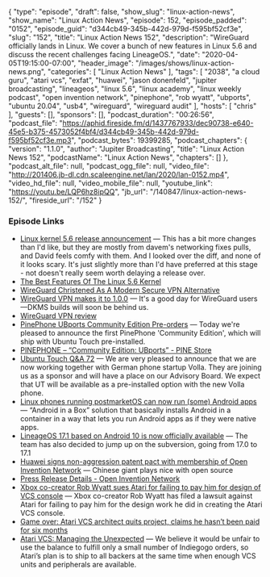 {
  "type": "episode",
  "draft": false,
  "show_slug": "linux-action-news",
  "show_name": "Linux Action News",
  "episode": 152,
  "episode_padded": "0152",
  "episode_guid": "d344cb49-345b-442d-979d-f595bf52cf3e",
  "slug": "152",
  "title": "Linux Action News 152",
  "description": "WireGuard officially lands in Linux. We cover a bunch of new features in Linux 5.6 and discuss the recent challenges facing LineageOS.",
  "date": "2020-04-05T19:15:00-07:00",
  "header_image": "/images/shows/linux-action-news.png",
  "categories": [
    "Linux Action News"
  ],
  "tags": [
    "2038",
    "a cloud guru",
    "atari vcs",
    "exfat",
    "huawei",
    "jason donenfeld",
    "jupiter broadcasting",
    "lineageos",
    "linux 5.6",
    "linux academy",
    "linux weekly podcast",
    "open invention network",
    "pinephone",
    "rob wyatt",
    "ubports",
    "ubuntu 20.04",
    "usb4",
    "wireguard",
    "wireguard audit"
  ],
  "hosts": [
    "chris"
  ],
  "guests": [],
  "sponsors": [],
  "podcast_duration": "00:26:56",
  "podcast_file": "https://aphid.fireside.fm/d/1437767933/dec90738-e640-45e5-b375-4573052f4bf4/d344cb49-345b-442d-979d-f595bf52cf3e.mp3",
  "podcast_bytes": 19399285,
  "podcast_chapters": {
    "version": "1.1.0",
    "author": "Jupiter Broadcasting",
    "title": "Linux Action News 152",
    "podcastName": "Linux Action News",
    "chapters": []
  },
  "podcast_alt_file": null,
  "podcast_ogg_file": null,
  "video_file": "http://201406.jb-dl.cdn.scaleengine.net/lan/2020/lan-0152.mp4",
  "video_hd_file": null,
  "video_mobile_file": null,
  "youtube_link": "https://youtu.be/LQP6hz8ipQQ",
  "jb_url": "/140847/linux-action-news-152/",
  "fireside_url": "/152"
}


### Episode Links

  * [Linux kernel 5.6 release announcement](https://lkml.org/lkml/2020/3/29/379 "Linux kernel 5.6 release announcement") — This has a bit more changes than I'd like, but they are mostly from davem's networking fixes pulls, and David feels comfy with them. And I looked over the diff, and none of it looks scary. It's just slightly more than I'd have preferred at this stage - not doesn't really seem worth delaying a release over. 
  * [The Best Features Of The Linux 5.6 Kernel](https://www.phoronix.com/scan.php?page=news_item&px=Linux-5.6-The-Best-Features "The Best Features Of The Linux 5.6 Kernel")
  * [WireGuard Christened As A Modern Secure VPN Alternative](https://www.phoronix.com/scan.php?page=news_item&px=WireGuard-1.0.0-Released "WireGuard Christened As A Modern Secure VPN Alternative")
  * [WireGuard VPN makes it to 1.0.0](https://arstechnica.com/gadgets/2020/03/wireguard-vpn-makes-it-to-1-0-0-and-into-the-next-linux-kernel/ "WireGuard VPN makes it to 1.0.0") — It's a good day for WireGuard users—DKMS builds will soon be behind us.
  * [WireGuard VPN review](https://arstechnica.com/gadgets/2018/08/wireguard-vpn-review-fast-connections-amaze-but-windows-support-needs-to-happen/ "WireGuard VPN review")
  * [PinePhone UBports Community Edition Pre-orders](https://ubports.com/blog/ubports-blog-1/post/pinephone-ubports-community-edition-pre-orders-are-open-271 "PinePhone UBports Community Edition Pre-orders") — Today we're pleased to announce the first PinePhone 'Community Edition', which will ship with Ubuntu Touch pre-installed.
  * [PINEPHONE – “Community Edition: UBports” - PINE Store](https://store.pine64.org/?product=pinephone-community-edition-ubports-limited-edition-linux-smartphone "PINEPHONE – “Community Edition: UBports” - PINE Store")
  * [Ubuntu Touch Q&A 72](https://ubports.com/blog/ubports-blog-1/post/ubuntu-touch-q-a-72-268 "Ubuntu Touch Q&A 72") — We are very pleased to announce that we are now working together with German phone startup Volla. They are joining us as a sponsor and will have a place on our Advisory Board. We expect that UT will be available as a pre-installed option with the new Volla phone.
  * [Linux phones running postmarketOS can now run (some) Android apps](https://liliputing.com/2020/03/linux-phones-running-postmarketos-can-now-run-some-android-apps-thanks-to-anbox.html "Linux phones running postmarketOS can now run \(some\) Android apps") — “Android in a Box” solution that basically installs Android in a container in a way that lets you run Android apps as if they were native apps.
  * [LineageOS 17.1 based on Android 10 is now officially available](https://www.xda-developers.com/lineageos-17-1-android-10-officially-available/ "LineageOS 17.1 based on Android 10 is now officially available") — The team has also decided to jump up on the subversion, going from 17.0 to 17.1
  * [Huawei signs non-aggression patent pact with membership of Open Invention Network](https://www.theregister.co.uk/2020/04/02/huawei_open_invention_network/ "Huawei signs non-aggression patent pact with membership of Open Invention Network") — Chinese giant plays nice with open source
  * [Press Release Details - Open Invention Network](https://www.openinventionnetwork.com/pressrelease_details/?id=103 "Press Release Details - Open Invention Network")
  * [Xbox co-creator Rob Wyatt sues Atari for failing to pay him for design of VCS console](https://venturebeat.com/2020/04/02/xbox-co-creator-rob-wyatt-sues-atari-for-failing-to-pay-him-for-design-of-vcs-console/ "Xbox co-creator Rob Wyatt sues Atari for failing to pay him for design of VCS console") — Xbox co-creator Rob Wyatt has filed a lawsuit against Atari for failing to pay him for the design work he did in creating the Atari VCS console.
  * [Game over: Atari VCS architect quits project, claims he hasn’t been paid for six months](https://www.theregister.co.uk/2019/10/08/atari_architect_quits/ "Game over: Atari VCS architect quits project, claims he hasn’t been paid for six months")
  * [Atari VCS: Managing the Unexpected](https://medium.com/@atarivcs/atari-vcs-managing-the-unexpected-d87ac17b99df "Atari VCS: Managing the Unexpected") — We believe it would be unfair to use the balance to fulfill only a small number of Indiegogo orders, so Atari’s plan is to ship to all backers at the same time when enough VCS units and peripherals are available.


